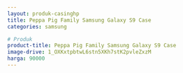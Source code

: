 ```yaml
---
layout: produk-casinghp
title: Peppa Pig Family Samsung Galaxy S9 Case
categories: samsung

# Produk
product-title: Peppa Pig Family Samsung Galaxy S9 Case
image-drive: 1_OXKxtpbtwL6stn5XKh7stK2pvleZxzM
harga: 90000
---
```

